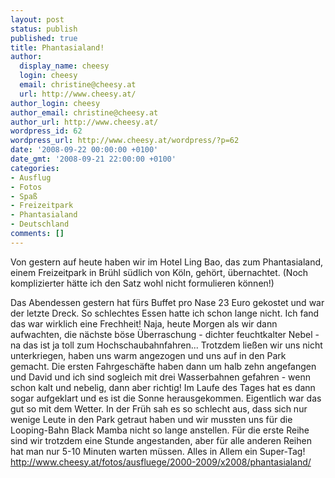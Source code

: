 ```yaml
---
layout: post
status: publish
published: true
title: Phantasialand!
author:
  display_name: cheesy
  login: cheesy
  email: christine@cheesy.at
  url: http://www.cheesy.at/
author_login: cheesy
author_email: christine@cheesy.at
author_url: http://www.cheesy.at/
wordpress_id: 62
wordpress_url: http://www.cheesy.at/wordpress/?p=62
date: '2008-09-22 00:00:00 +0100'
date_gmt: '2008-09-21 22:00:00 +0100'
categories:
- Ausflug
- Fotos
- Spaß
- Freizeitpark
- Phantasialand
- Deutschland
comments: []
---
```

<!--:de--><!-- 6181-->Von gestern auf heute haben wir im Hotel Ling Bao, das zum Phantasialand, einem Freizeitpark in Brühl südlich von Köln, gehört, übernachtet. (Noch komplizierter hätte ich den Satz wohl nicht formulieren können!)
Das Abendessen gestern hat fürs Buffet pro Nase 23 Euro gekostet und war der letzte Dreck. So schlechtes Essen hatte ich schon lange nicht. Ich fand das war wirklich eine Frechheit!
Naja, heute Morgen als wir dann aufwachten, die nächste böse Überraschung - dichter feuchtkalter Nebel - na das ist ja toll zum Hochschaubahnfahren... Trotzdem ließen wir uns nicht unterkriegen, haben uns warm angezogen und uns auf in den Park gemacht. Die ersten Fahrgeschäfte haben dann um halb zehn angefangen und David und ich sind sogleich mit drei Wasserbahnen gefahren - wenn schon kalt und nebelig, dann aber richtig!
Im Laufe des Tages hat es dann sogar aufgeklart und es ist die Sonne herausgekommen. Eigentlich war das gut so mit dem Wetter. In der Früh sah es so schlecht aus, dass sich nur wenige Leute in den Park getraut haben und wir mussten uns für die Looping-Bahn Black Mamba nicht so lange anstellen. Für die erste Reihe sind wir trotzdem eine Stunde angestanden, aber für alle anderen Reihen hat man nur 5-10 Minuten warten müssen.
Alles in Allem ein Super-Tag!
http://www.cheesy.at/fotos/ausfluege/2000-2009/x2008/phantasialand/
